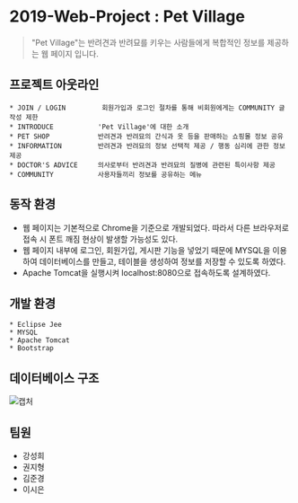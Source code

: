 # 2019-Web-Project : Pet Village
> "Pet Village"는 반려견과 반려묘를 키우는 사람들에게 복합적인 정보를 제공하는 웹 페이지 입니다.   



## 프로젝트 아웃라인
```
* JOIN / LOGIN         회원가입과 로그인 절차를 통해 비회원에게는 COMMUNITY 글 작성 제한
* INTRODUCE           'Pet Village'에 대한 소개
* PET SHOP            반려견과 반려묘의 간식과 옷 등을 판매하는 쇼핑몰 정보 공유
* INFORMATION         반려견과 반려묘의 정보 선택적 제공 / 행동 심리에 관한 정보 제공
* DOCTOR'S ADVICE     의사로부터 반려견과 반려묘의 질병에 관련된 특이사항 제공
* COMMUNITY           사용자들끼리 정보를 공유하는 메뉴
```   


 ## 동작 환경   
 * 웹 페이지는 기본적으로 Chrome을 기준으로 개발되었다. 따라서 다른 브라우저로 접속 시 폰트 깨짐 현상이 발생할 가능성도 있다.
 * 웹 페이지 내부에 로그인, 회원가입, 게시판 기능을 넣었기 때문에 MYSQL을 이용하여 데이터베이스를 만들고, 테이블을 생성하여 정보를 저장할 수 있도록 하였다.
 * Apache Tomcat을 실행시켜 localhost:8080으로 접속하도록 설계하였다.   
 
 
 
 
 
 ## 개발 환경
 ```
 * Eclipse Jee
 * MYSQL
 * Apache Tomcat
 * Bootstrap
 ```   
 
 
 
 
 ## 데이터베이스 구조
 ![캡처](https://user-images.githubusercontent.com/59171154/92638099-bdf3fa00-f314-11ea-81dd-e358e2dd44e6.JPG)





 ## 팀원
 * 강성희 
 * 권지형
 * 김준경
 * 이시은
